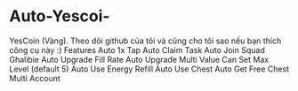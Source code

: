 # Auto-Yescoi-
YesCoin (Vàng). Theo dõi github của tôi và cũng cho tôi sao nếu bạn thích công cụ này :)
Features
Auto 1x Tap
Auto Claim Task
Auto Join Squad Ghalibie
Auto Upgrade Fill Rate
Auto Upgrade Multi Value
Can Set Max Level (default 5)
Auto Use Energy Refill
Auto Use Chest
Auto Get Free Chest
Multi Account
